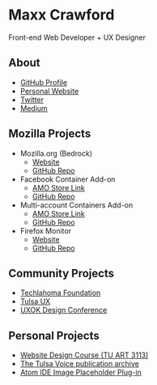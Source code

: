 # Maxx Crawford

Front-end Web Developer + UX Designer

## About
- [GitHub Profile](https://github.com/maxxcrawford/)
- [Personal Website](https://maxxcrawford.com)
- [Twitter](https://twitter.com/woodenwarship)
- [Medium](https://medium.com/@woodenwarship)

## Mozilla Projects
- Mozilla.org (Bedrock)
	- [Website](https://mozilla.org)
	- [GitHub Repo](https://github.com/mozilla/bedrock)
- Facebook Container Add-on
	- [AMO Store Link](https://addons.mozilla.org/en-US/firefox/addon/facebook-container/)
	- [GitHub Repo](https://github.com/mozilla/contain-facebook) 	
- Multi-account Containers Add-on
	- [AMO Store Link](https://addons.mozilla.org/en-US/firefox/addon/multi-account-containers/)
	- [GitHub Repo](https://github.com/mozilla/bedrock)
- Firefox Monitor
	- [Website](https://monitor.firefox.com)
	- [GitHub Repo](https://github.com/mozilla/blurts-server)

## Community Projects
- [Techlahoma Foundation](https://techlahoma.org/)
- [Tulsa UX](https://tulsaux.com/)
- [UXOK Design Conference](https://uxok.org/)

## Personal Projects
- [Website Design Course (TU ART 3113)](https://maxxcrawford.github.io/website-design/)
- [The Tulsa Voice publication archive](https://github.com/tulsa-voice/archive)
- [Atom IDE Image Placeholder Plug-in](https://atom.io/packages/img-placeholder)
